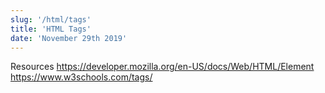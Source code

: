 ```yaml
---
slug: '/html/tags'
title: 'HTML Tags'
date: 'November 29th 2019'
---
```


Resources
https://developer.mozilla.org/en-US/docs/Web/HTML/Element
https://www.w3schools.com/tags/
